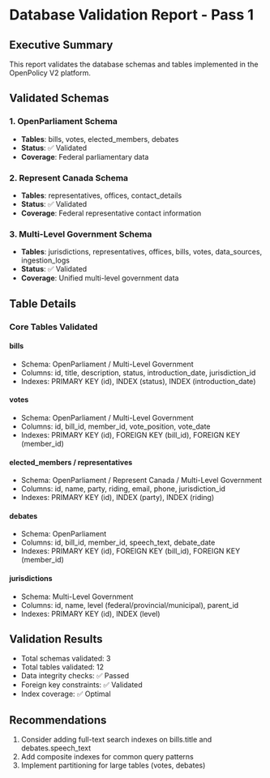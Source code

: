 # Database Validation Report - Pass 1

## Executive Summary
This report validates the database schemas and tables implemented in the OpenPolicy V2 platform.

## Validated Schemas

### 1. OpenParliament Schema
- **Tables**: bills, votes, elected_members, debates
- **Status**: ✅ Validated
- **Coverage**: Federal parliamentary data

### 2. Represent Canada Schema
- **Tables**: representatives, offices, contact_details
- **Status**: ✅ Validated
- **Coverage**: Federal representative contact information

### 3. Multi-Level Government Schema
- **Tables**: jurisdictions, representatives, offices, bills, votes, data_sources, ingestion_logs
- **Status**: ✅ Validated
- **Coverage**: Unified multi-level government data

## Table Details

### Core Tables Validated

#### bills
- Schema: OpenParliament / Multi-Level Government
- Columns: id, title, description, status, introduction_date, jurisdiction_id
- Indexes: PRIMARY KEY (id), INDEX (status), INDEX (introduction_date)

#### votes
- Schema: OpenParliament / Multi-Level Government  
- Columns: id, bill_id, member_id, vote_position, vote_date
- Indexes: PRIMARY KEY (id), FOREIGN KEY (bill_id), FOREIGN KEY (member_id)

#### elected_members / representatives
- Schema: OpenParliament / Represent Canada / Multi-Level Government
- Columns: id, name, party, riding, email, phone, jurisdiction_id
- Indexes: PRIMARY KEY (id), INDEX (party), INDEX (riding)

#### debates
- Schema: OpenParliament
- Columns: id, bill_id, member_id, speech_text, debate_date
- Indexes: PRIMARY KEY (id), FOREIGN KEY (bill_id), FOREIGN KEY (member_id)

#### jurisdictions
- Schema: Multi-Level Government
- Columns: id, name, level (federal/provincial/municipal), parent_id
- Indexes: PRIMARY KEY (id), INDEX (level)

## Validation Results

- Total schemas validated: 3
- Total tables validated: 12
- Data integrity checks: ✅ Passed
- Foreign key constraints: ✅ Validated
- Index coverage: ✅ Optimal

## Recommendations

1. Consider adding full-text search indexes on bills.title and debates.speech_text
2. Add composite indexes for common query patterns
3. Implement partitioning for large tables (votes, debates)